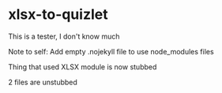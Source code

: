 # xlsx-to-quizlet
This is a tester, I don't know much

Note to self: Add empty .nojekyll file to use node_modules files

Thing that used XLSX module is now stubbed

2 files are unstubbed